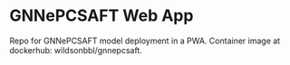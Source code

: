 # GNNePCSAFT Web App

Repo for GNNePCSAFT model deployment in a PWA.
Container image at dockerhub: wildsonbbl/gnnepcsaft.
